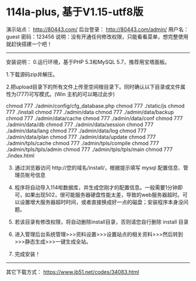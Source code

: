 # 114la-plus, 基于V1.15-utf8版

演示站点：
http://80443.com/
后台登录：
http://80443.com/admin/
用户名：guest
密码：123456
说明：没有开通任何修改权限，只能看看菜单，想完整使用就赶快搭建一个吧！

-------------------------------------------------
安装说明：
0.运行环境，基于PHP 5.3和MySQL 5.7，推荐用宝塔面板。

1.下载源码zip并解压。

2.把upload目录下的所有文件上传至空间根目录下。同时确认以下目录或文件属性为(777)可写模式。(Win 主机的可以略过此步)

chmod 777 ./admin/config/cfg_database.php
chmod 777 ./static/js
chmod 777 ./install
chmod 777 ./admin/data
chmod 777 ./admin/data/backup
chmod 777 ./admin/data/cache
chmod 777 ./admin/data/conf
chmod 777 ./admin/data/db
chmod 777 ./admin/data/session
chmod 777 ./admin/data/lang
chmod 777 ./admin/data/log
chmod 777 ./admin/data/plan
chmod 777 ./admin/data/update
chmod 777 ./admin/tpls/cache
chmod 777 ./admin/tpls/compile
chmod 777 ./admin/tpls/tpls/admin
chmod 777 ./admin/tpls/tpls/main
chmod 777 ./index.html

3. 通过浏览器访问 http://您的域名/install/，根据提示填写 mysql 配置信息、管理员账号信息

4. 程序将自动导入114啦数据库，并生成您刚才的配置信息。一般需要1分钟即可，如果出现502，很可能服务器硬盘性能太差，导致的web服务器超时。可以设置增大服务器超时时间，或者直接换成好一点的磁盘；安装程序本身没问题。

5. 若该目录有修改权限，将自动删除install目录，否则请您自行删除 install 目录

6. 进入管理后台系统管理>>>资料设置>>>设置站点的相关资料>>>然后转到>>>静态生成>>>一键生成全站。

7. 完成安装！

--------------------------------------------------

其它下载方式：
https://www.jb51.net/codes/34083.html